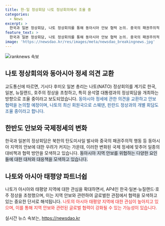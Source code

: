 ```yaml
---
title: 한·일 정상회담 나토 정상회의에서 조율 중
categories:
  - News
excerpt: >
  한국과 일본 정상회담, 나토 정상회의를 통해 동아시아 안보 협력 논의. 중국의 패권주의적 행동, 북한의 탄도미사일 발사에 대응하여 안보에 관한 의견 교환 예정. 나토 정상회의에 한·일·뉴질랜드·호주 정상 초청. 추가로 일본 총리는 스웨덴·핀란드 정상과의 개별 회담도 조율 중.
feature_text: >
  한국과 일본 정상회담, 나토 정상회의를 통해 동아시아 안보 협력 논의. 중국의 패권주의적 행동, 북한의 탄도미사일 발사에 대응하여 안보에 관한 의견 교환 예정. 나토 정상회의에 한·일·뉴질랜드·호주 정상 초청. 추가로 일본 총리는 스웨덴·핀란드 정상과의 개별 회담도 조율 중.
image: 'https://newsdao.kr/res/images/meta/newsdao_breakingnews.jpg'
---
```


<p><img src="https://newsdao.kr/res/images/meta/newsdao_breakingnews.jpg" alt="ranknews 속보" /></p>

<h2 data-ke-size="size26">나토 정상회의와 동아시아 정세 의견 교환</h2>

<p>교도통신에 따르면, 기시다 후미오 일본 총리는 나토(NATO) 정상회의를 계기로 한국, 일본, 뉴질랜드, 호주의 정상을 초청하고, 특히 윤석열 대통령과의 정상회담을 개최하는 방향으로 조율 중이라고 보도되었습니다. <span style="color: #1a5490;">동아시아 정세에 관한 의견을 교환하고 안보 협력을 논의할 예정이며, 나토의 최신 회원국으로 스웨덴, 핀란드 정상과의 개별 회담도 조율 중이라고 합니다.</span></p>

<h2 data-ke-size="size26">한반도 안보와 국제정세의 변화</h2>

<p>한국과 일본의 정상회담은 북한의 탄도미사일 발사와 중국의 패권주의적 행동 등 동아시아 지역의 안보에 대한 우려가 커지는 가운데, 이러한 변화된 국제 정세에 맞추어 일종의 대비책과 협력 방안을 모색하고 있습니다. <span style="background-color: #21538527;">동아시아 지역 안보를 위협하는 다양한 요인들에 대한 대처와 대응책을 모색하고 있습니다.</span></p>

<h2 data-ke-size="size26">나토와 아시아 태평양 파트너쉽</h2>

<p>나토가 아시아와 태평양 지역에 대한 관심을 확대하면서, AP4인 한국·일본·뉴질랜드·호주 정상을 초청했으며, 이는 지역 안보와 관련하여 글로벌한 관점에서 협력을 모색하고 있는 중요한 단서로 해석됩니다. <span style="color: #ee2323;">나토의 아시아 태평양 지역에 대한 관심이 높아지고 있으며, 이를 통해 지역 안보와 관련된 글로벌 협력이 강화될 수 있는 가능성이 있습니다.</span></p>
실시간 뉴스 속보는, <a href="https://newsdao.kr" rel="dofollow">https://newsdao.kr</a>


